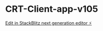# CRT-Client-app-v105

[Edit in StackBlitz next generation editor ⚡️](https://stackblitz.com/~/github.com/CRT-AUTO/CRT-Client-app-v105)